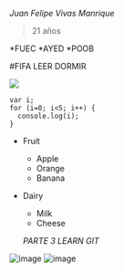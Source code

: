 *Juan Felipe Vivas Manrique*
> 21 años

*FUEC
*AYED
*POOB

#FIFA
LEER
DORMIR

![](https://commonmark.org/help/images/favicon.png)
```
var i;
for (i=0; i<5; i++) {
  console.log(i);
}
```
* Fruit
  * Apple
  * Orange
  * Banana
* Dairy
  * Milk
  * Cheese

  *PARTE 3 LEARN GIT*

![image](1.jpeg)
![image](2.jpeg)


